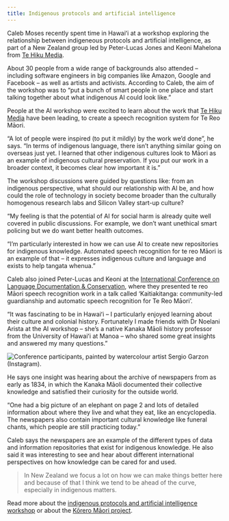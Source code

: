 ```yaml
---
title: Indigenous protocols and artificial intelligence
---
```

Caleb Moses recently spent time in Hawaiʻi at a workshop exploring the relationship between
indigeneous protocols and artificial intelligence, as part of
a New Zealand group led by Peter-Lucas Jones and Keoni Mahelona from [Te Hiku Media](https://tehiku.nz/). 

<!--more-->

About 30 people from a wide range of backgrounds also attended – including
software engineers in big companies like Amazon, Google and Facebook – as well
as artists and activists. According to Caleb, the aim of the workshop was to
“put a bunch of smart people in one place and start talking together about what
indigenous AI could look like.” 

People at the AI workshop were excited to learn about the work that
[Te Hiku Media](https://tehiku.nz/) have been leading, to create a speech
recognition system for Te Reo Māori.

“A lot of people were inspired (to put it mildly) by the work we’d done”, he
says. “In terms of indigenous language, there isn’t anything similar going on
overseas just yet. I learned that other indigenous cultures look to Māori as an
example of indigenous cultural preservation. If you put our work in a broader
context, it becomes clear how important it is.” 

The workshop discussions were guided by questions like: from an indigenous
perspective, what should our relationship with AI be, and how could the role of
technology in society become broader than the culturally homogenous research
labs and Silicon Valley start-up culture?

“My feeling is that the potential of AI for social harm is already quite well
covered in public discussions. For example, we don’t want unethical smart
policing but we do want better health outcomes. 

“I’m particularly interested in how we can use AI to create new repositories for
indigenous knowledge. Automated speech recognition for te reo Māori is an
example of that – it expresses indigenous culture and language and exists to
help tangata whenua.”

Caleb also joined Peter-Lucas and Keoni at the [International Conference on Language
Documentation & Conservation](https://icldc6.weebly.com/), where they presented
te reo Māori speech recognition work in a talk called ‘Kaitiakitanga:
community-led guardianship and automatic speech recognition for Te Reo Māori’. 

“It was fascinating to be in Hawaiʻi – I particularly enjoyed learning about
their culture and colonial history. Fortunately I made friends with Dr Noelani
Arista at the AI workshop – she’s a native Kanaka Māoli history professor from the
University of Hawaiʻi at Manoa – who shared some great insights and answered my
many questions.”

![Conference participants, painted by watercolour artist Sergio Garzon ([Instagram](https://www.instagram.com/sergiogarzon/)).
](2019-04-17-caleb-hawaii/indigenous-protocols-sergio-garzon.jpg)

He says one insight was hearing about the archive of newspapers from as early as
1834, in which the Kanaka Māoli documented their collective knowledge and
satisfied their curiosity for the outside world.

“One had a big picture of an elephant on page 2 and lots of detailed information
about where they live and what they eat, like an encyclopedia. The newspapers
also contain important cultural knowledge like funeral chants, which people are
still practicing today.”

Caleb says the newspapers are an example of the different types of data and
information repositories that exist for indigenous knowledge. He also said it
was interesting to see and hear about different international perspectives on
how knowledge can be cared for and used. 

> In New Zealand we focus a lot on how we can make things better here and because
> of that I think we tend to be ahead of the curve, especially in indigenous
> matters.

Read more about the [indigenous protocols and artificial intelligence
workshop](https://www.ics.hawaii.edu/2019/03/indigenous-protocols-and-artificial-intelligence/) or about the 
[Kōrero Māori project](https://www.nzherald.co.nz/northern-advocate/news/article.cfm?c_id=1503450&objectid=11998971).
